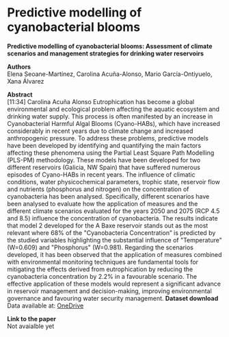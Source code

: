# Predictive modelling of cyanobacterial blooms
<b>Predictive modelling of cyanobacterial blooms: Assessment of climate scenarios and management strategies for drinking water reservoirs</b><br>

<b>Authors</b><br>
Elena Seoane-Martínez, Carolina Acuña-Alonso, Mario García-Ontiyuelo, Xana Álvarez<br>

<b>Abstract</b> <br>
[11:34] Carolina Acuña Alonso
Eutrophication has become a global environmental and ecological problem affecting the aquatic ecosystem and drinking water supply. This process is often manifested by an increase in Cyanobacterial Harmful Algal Blooms (Cyano-HABs), which have increased considerably in recent years due to climate change and increased anthropogenic pressure. To address these problems, predictive models have been developed by identifying and quantifying the main factors affecting these phenomena using the Partial Least Square Path Modelling (PLS-PM) methodology. These models have been developed for two different reservoirs (Galicia, NW Spain) that have suffered numerous episodes of Cyano-HABs in recent years. The influence of climatic conditions, water physicochemical parameters, trophic state, reservoir flow and nutrients (phosphorus and nitrogen) on the concentration of cyanobacteria has been analysed. Specifically, different scenarios have been analysed to evaluate how the application of measures and the different climate scenarios evaluated for the years 2050 and 2075 (RCP 4.5 and 8.5) influence the concentration of cyanobacteria. The results indicate that model 2 developed for the A Baxe reservoir stands out as the most relevant where 68% of the "Cyanobacteria Concentration” is predicted by the studied variables highlighting the substantial influence of "Temperature" (W=0.609) and "Phosphorus" (W=0.981). Regarding the scenarios developed, it has been observed that the application of measures combined with environmental monitoring techniques are fundamental tools for mitigating the effects derived from eutrophication by reducing the cyanobacteria concentration by 2.2% in a favourable scenario. The effective application of these models would represent a significant advance in reservoir management and decision-making, improving environmental governance and favouring water security management.
<b>Dataset download</b> <br> Data available at: [OneDrive](https://universidadevigo-my.sharepoint.com/:f:/g/personal/diego_barba_uvigo_gal/Eqwif4UAvRRIlt9We5PR0dsBdbzyfbPR-0vpqLwjEXiAjw?e=cPfwea)

<b>Link to the paper</b><br>
Not avaialble yet
